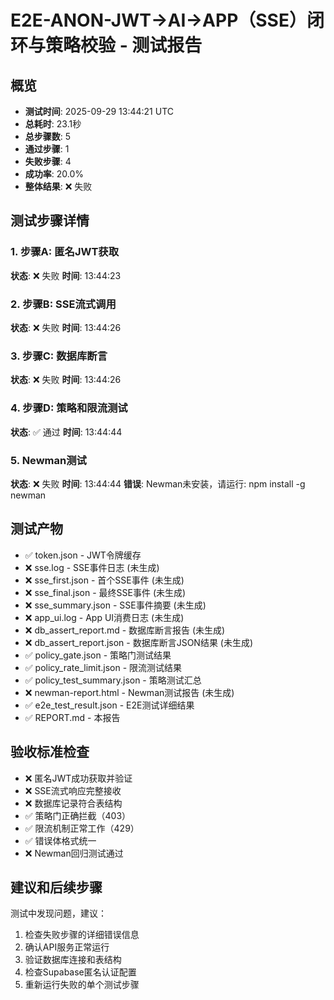 # E2E-ANON-JWT→AI→APP（SSE）闭环与策略校验 - 测试报告

## 概览

- **测试时间**: 2025-09-29 13:44:21 UTC
- **总耗时**: 23.1秒
- **总步骤数**: 5
- **通过步骤**: 1
- **失败步骤**: 4
- **成功率**: 20.0%
- **整体结果**: ❌ 失败

## 测试步骤详情

### 1. 步骤A: 匿名JWT获取

**状态**: ❌ 失败
**时间**: 13:44:23

### 2. 步骤B: SSE流式调用

**状态**: ❌ 失败
**时间**: 13:44:26

### 3. 步骤C: 数据库断言

**状态**: ❌ 失败
**时间**: 13:44:26

### 4. 步骤D: 策略和限流测试

**状态**: ✅ 通过
**时间**: 13:44:44

### 5. Newman测试

**状态**: ❌ 失败
**时间**: 13:44:44
**错误**: Newman未安装，请运行: npm install -g newman

## 测试产物

- ✅ token.json - JWT令牌缓存
- ❌ sse.log - SSE事件日志 (未生成)
- ❌ sse_first.json - 首个SSE事件 (未生成)
- ❌ sse_final.json - 最终SSE事件 (未生成)
- ❌ sse_summary.json - SSE事件摘要 (未生成)
- ❌ app_ui.log - App UI消费日志 (未生成)
- ❌ db_assert_report.md - 数据库断言报告 (未生成)
- ❌ db_assert_report.json - 数据库断言JSON结果 (未生成)
- ✅ policy_gate.json - 策略门测试结果
- ✅ policy_rate_limit.json - 限流测试结果
- ✅ policy_test_summary.json - 策略测试汇总
- ❌ newman-report.html - Newman测试报告 (未生成)
- ✅ e2e_test_result.json - E2E测试详细结果
- ✅ REPORT.md - 本报告

## 验收标准检查

- ❌ 匿名JWT成功获取并验证
- ❌ SSE流式响应完整接收
- ❌ 数据库记录符合表结构
- ✅ 策略门正确拦截（403）
- ✅ 限流机制正常工作（429）
- ✅ 错误体格式统一
- ❌ Newman回归测试通过

## 建议和后续步骤

测试中发现问题，建议：

1. 检查失败步骤的详细错误信息
2. 确认API服务正常运行
3. 验证数据库连接和表结构
4. 检查Supabase匿名认证配置
5. 重新运行失败的单个测试步骤


